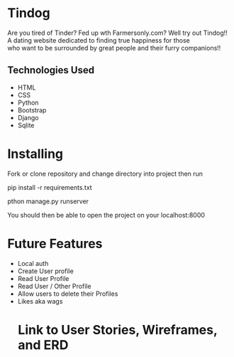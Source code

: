 <h1>Tindog</h1>
Are you tired of Tinder? Fed up wth Farmersonly.com? Well try out Tindog!! <br> A dating website dedicated to finding true happiness for those <br>who want to be surrounded by great people and their furry companions!!

<h2>Technologies Used</h2>
<ul>
<li>HTML</li>
<li>CSS</li>
<li>Python</li>
<li>Bootstrap</li>
<li>Django</li>
<li>Sqlite</li>
</ul>

<h1>Installing</h1>
<p>Fork or clone repository and change directory into project then run</p>
<p>pip install -r requirements.txt</p>
<p>pthon manage.py runserver</p>
<p>You should then be able to open the project on your localhost:8000</p>


<h1>Future Features</h1>
<ul>
<li>Local auth</li>
<li>Create User profile</li>
<li>Read User Profile</li>
<li>Read User / Other Profile</li>
<li>Allow users to delete their Profiles</li>
<li>Likes aka wags</li>

<h1>Link to User Stories, Wireframes, and ERD</h1>
<a href="https://trello.com/b/qKayYZMI/project-3>Trello</a>

<li>Likes aka wags</li>
